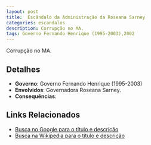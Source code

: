 ```yaml
---
layout: post
title:  Escândalo da Administração da Roseana Sarney
categories: escandalos
description: Corrupção no MA.
tags: Governo Fernando Henrique (1995-2003),2002
---
```


Corrupção no MA.

## Detalhes
- **Governo**: Governo Fernando Henrique (1995-2003)
- **Envolvidos**: Governadora Roseana Sarney.
- **Consequências**: 

## Links Relacionados
- [Busca no Google para o título e descrição](https://www.google.com/search?q=Esc%C3%A2ndalo%20da%20Administra%C3%A7%C3%A3o%20da%20Roseana%20Sarney%20Corrup%C3%A7%C3%A3o%20no%20MA.%20Governo%20Fernando%20Henrique%20%281995-2003%29)
- [Busca na Wikipedia para o título e descrição](https://en.wikipedia.org/w/index.php?search=Esc%C3%A2ndalo%20da%20Administra%C3%A7%C3%A3o%20da%20Roseana%20Sarney%20Corrup%C3%A7%C3%A3o%20no%20MA.%20Governo%20Fernando%20Henrique%20%281995-2003%29)
